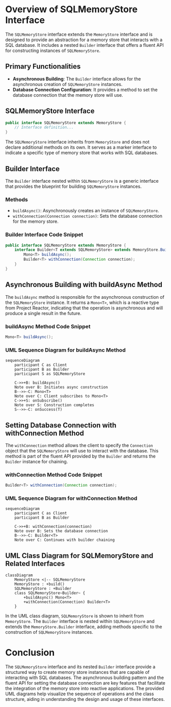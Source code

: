 # Overview of SQLMemoryStore Interface

The `SQLMemoryStore` interface extends the `MemoryStore` interface and is designed to provide an abstraction for a memory store that interacts with a SQL database. It includes a nested `Builder` interface that offers a fluent API for constructing instances of `SQLMemoryStore`.

## Primary Functionalities

- **Asynchronous Building**: The `Builder` interface allows for the asynchronous creation of `SQLMemoryStore` instances.
- **Database Connection Configuration**: It provides a method to set the database connection that the memory store will use.

## SQLMemoryStore Interface

```java
public interface SQLMemoryStore extends MemoryStore {
    // Interface definition...
}
```

The `SQLMemoryStore` interface inherits from `MemoryStore` and does not declare additional methods on its own. It serves as a marker interface to indicate a specific type of memory store that works with SQL databases.

## Builder Interface

The `Builder` interface nested within `SQLMemoryStore` is a generic interface that provides the blueprint for building `SQLMemoryStore` instances.

### Methods

- `buildAsync()`: Asynchronously creates an instance of `SQLMemoryStore`.
- `withConnection(Connection connection)`: Sets the database connection for the memory store.

### Builder Interface Code Snippet

```java
public interface SQLMemoryStore extends MemoryStore {
    interface Builder<T extends SQLMemoryStore> extends MemoryStore.Builder<T> {
        Mono<T> buildAsync();
        Builder<T> withConnection(Connection connection);
    }
}
```

## Asynchronous Building with buildAsync Method

The `buildAsync` method is responsible for the asynchronous construction of the `SQLMemoryStore` instance. It returns a `Mono<T>`, which is a reactive type from Project Reactor, indicating that the operation is asynchronous and will produce a single result in the future.

### buildAsync Method Code Snippet

```java
Mono<T> buildAsync();
```

### UML Sequence Diagram for buildAsync Method

```mermaid
sequenceDiagram
    participant C as Client
    participant B as Builder
    participant S as SQLMemoryStore

    C->>+B: buildAsync()
    Note over B: Initiates async construction
    B-->>-C: Mono<T>
    Note over C: Client subscribes to Mono<T>
    C->>+S: onSubscribe()
    Note over S: Construction completes
    S-->>-C: onSuccess(T)
```

## Setting Database Connection with withConnection Method

The `withConnection` method allows the client to specify the `Connection` object that the `SQLMemoryStore` will use to interact with the database. This method is part of the fluent API provided by the `Builder` and returns the `Builder` instance for chaining.

### withConnection Method Code Snippet

```java
Builder<T> withConnection(Connection connection);
```

### UML Sequence Diagram for withConnection Method

```mermaid
sequenceDiagram
    participant C as Client
    participant B as Builder

    C->>+B: withConnection(connection)
    Note over B: Sets the database connection
    B-->>-C: Builder<T>
    Note over C: Continues with builder chaining
```

## UML Class Diagram for SQLMemoryStore and Related Interfaces

```mermaid
classDiagram
    MemoryStore <|-- SQLMemoryStore
    MemoryStore : +build()
    SQLMemoryStore : +Builder
    class SQLMemoryStore~Builder~ {
        +buildAsync() Mono<T>
        +withConnection(Connection) Builder<T>
    }
```

In the UML class diagram, `SQLMemoryStore` is shown to inherit from `MemoryStore`. The `Builder` interface is nested within `SQLMemoryStore` and extends the `MemoryStore.Builder` interface, adding methods specific to the construction of `SQLMemoryStore` instances.

# Conclusion

The `SQLMemoryStore` interface and its nested `Builder` interface provide a structured way to create memory store instances that are capable of interacting with SQL databases. The asynchronous building pattern and the fluent API for setting the database connection are key features that facilitate the integration of the memory store into reactive applications. The provided UML diagrams help visualize the sequence of operations and the class structure, aiding in understanding the design and usage of these interfaces.